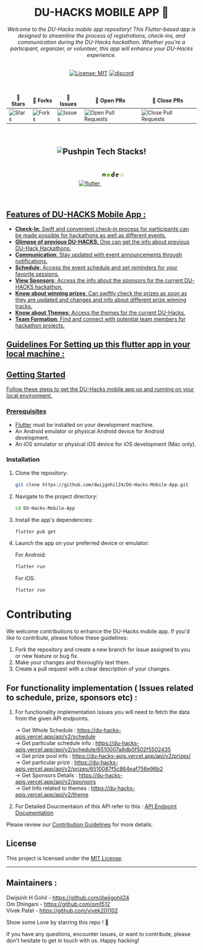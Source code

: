 <div align = "center">

# DU-HACKS MOBILE APP 📱

</div>

<div align = "center">
<i>Welcome to the DU-Hacks mobile app repository! This Flutter-based app is designed to streamline the process of registrations, check-ins, and communication during the DU-Hacks hackathon. Whether you're a participant, organizer, or volunteer, this app will enhance your DU-Hacks experience.
</i>

</div>
<div align = "center">

<br>

[![License: MIT](https://img.shields.io/badge/License-MIT-yellow.svg)](https://opensource.org/licenses/MIT)
[![discord](https://img.shields.io/badge/Discord-blue?logo=discord&logoColor=white)](https://discord.gg/mv4NTzN)

<br>
<table align="center">
    <thead align="center">
        <tr border: 1px;>
            <td><b>🌟 Stars</b></td>
            <td><b>🍴 Forks</b></td>
            <td><b>🐛 Issues</b></td>
            <td><b>🔔 Open PRs</b></td>
            <td><b>🔕 Close PRs</b></td>
        </tr>
     </thead>
    <tbody>
         <tr>
            <td><img alt="Stars" src="https://img.shields.io/github/stars/dwijgohil24/DU-Hacks-Mobile-App?style=flat&logo=github"/></td>
             <td><img alt="Forks" src="https://img.shields.io/github/forks/dwijgohil24/DU-Hacks-Mobile-App?style=flat&logo=github"/></td>
            <td><img alt="Issues" src="https://img.shields.io/github/issues/dwijgohil24/DU-Hacks-Mobile-App?style=flat&logo=github"/></td>
            <td><img alt="Open Pull Requests" src="https://img.shields.io/github/issues-pr/dwijgohil24/DU-Hacks-Mobile-App?style=flat&logo=github"/></td>
           <td><img alt="Close Pull Requests" src="https://img.shields.io/github/issues-pr-closed/dwijgohil24/DU-Hacks-Mobile-App?style=flat&color=critical&logo=github"/></td>
        </tr>
    </tbody>
</table>
</div>
<br>
<div align = "center"> 
 <h2><img src="https://raw.githubusercontent.com/Tarikul-Islam-Anik/Animated-Fluent-Emojis/master/Emojis/Objects/Pushpin.png" alt="Pushpin" width="25" height="25" />&nbsp;Tech Stacks!</h2>

<a href="https://flutter.dev" target="_blank"> <img src="https://www.vectorlogo.zone/logos/flutterio/flutterio-icon.svg" alt="flutter" width="40" height="40"/> </a> 
<a href="https://nodejs.org" target="_blank"> <img src="https://raw.githubusercontent.com/devicons/devicon/master/icons/nodejs/nodejs-original-wordmark.svg" alt="nodejs" width="60" height="60"/> 


</div>
<br>

<div>

## Features of DU-HACKS Mobile App : 


- **Check-In**: Swift and convenient check-in process for participants can be made possible for hackathons as well as different events.
- **Glimpse of previous DU-HACKS**: One can get the info about previous DU-Hack Hackathons.
- **Communication**: Stay updated with event announcements through notifications.
- **Schedule**: Access the event schedule and set reminders for your favorite sessions.
- **View Sponsors**: Access the info about the sponsors for the current DU-HACKS hackathon.
- **Know about winning prizes**: Can swiftly check the prizes as soon as they are updated and changes and info about different prize winning tracks.
- **Know about Themes**: Access the themes for the current DU-Hacks.
- **Team Formation**: Find and connect with potential team members for hackathon projects.

## Guidelines For Setting up this flutter app in your local machine : 

## Getting Started

Follow these steps to get the DU-Hacks mobile app up and running on your local environment.

### Prerequisites

- [Flutter](https://flutter.dev/docs/get-started/install) must be installed on your development machine.
- An Android emulator or physical Android device for Android development.
- An iOS simulator or physical iOS device for iOS development (Mac only).

### Installation

1. Clone the repository:

   ```bash
   git clone https://github.com/dwijgohil24/DU-Hacks-Mobile-App.git
   ```

2. Navigate to the project directory:

   ```bash
   cd DU-Hacks-Mobile-App
   ```

3. Install the app's dependencies:

   ```bash
   flutter pub get
   ```

4. Launch the app on your preferred device or emulator:

   For Android:

   ```bash
   flutter run
   ```

   For iOS:

   ```bash
   flutter run
   ```

# Contributing

We welcome contributions to enhance the DU-Hacks mobile app. If you'd like to contribute, please follow these guidelines:

1. Fork the repository and create a new branch for issue assigned to you or new feature or bug fix.
2. Make your changes and thoroughly test them.
3. Create a pull request with a clear description of your changes.

## For functionality implementation ( Issues related to schedule, prize, sponsors etc) : 

1. For functionality implementation issues you will need to fetch the data from the given API endpoints.
   
   -> Get Whole Schedule : https://du-hacks-apis.vercel.app/api/v2/schedule <br>
   -> Get particular schedule info : https://du-hacks-apis.vercel.app/api/v2/schedule/6510007a8db0f502f5502435 <br>
   -> Get prize pool info : https://du-hacks-apis.vercel.app/api/v2/prizes/ <br>
   -> Get particular prize : https://du-hacks-apis.vercel.app/api/v2/prizes/6510087f5c864eaf758e96b2 <br>
   -> Get Sponsors Details : https://du-hacks-apis.vercel.app/api/v2/sponsors <br>
   -> Get Info related to themes : https://du-hacks-apis.vercel.app/api/v2/theme <br>


2. For Detailed Doucmentaion of this API refer to this : [API Endpoint Documentation](https://docs.google.com/document/d/1mfikxFtbEpYJBqVz9dVHtXajL2_0IbOgdJGeFCxc830/edit) <br>

Please review our [Contribution Guidelines](./CONTRIBUTING.md) for more details.

## License

This project is licensed under the [MIT License](./LICENSE.txt).

---

## Maintainers : 

Dwijsinh H Gohil - https://github.com/dwijgohil24 <br>
Om Dhingani - https://github.com/om1512 <br>
Vivek Patel - https://github.com/vivek201102 <br>

Show some Love by starring this repo ! 💙

If you have any questions, encounter issues, or want to contribute, please don't hesitate to get in touch with us. Happy hacking!
</div>


